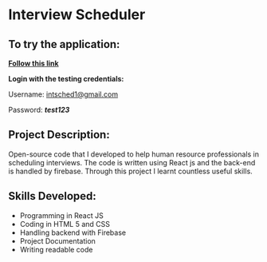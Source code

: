 # Interview Scheduler

## To try the application: 
**[Follow this link](https://interview-scheduler-3399c.web.app/)**

**Login with the testing credentials:**

Username: intsched1@gmail.com

Password: ***test123***

## Project Description:

Open-source code that I developed to help human resource professionals in scheduling interviews. The code is written using React js and the back-end is
handled by firebase. Through this project I learnt countless useful skills.

## Skills Developed:
- Programming in React JS 
- Coding in HTML 5 and CSS 
- Handling backend with Firebase
- Project Documentation 
- Writing readable code


